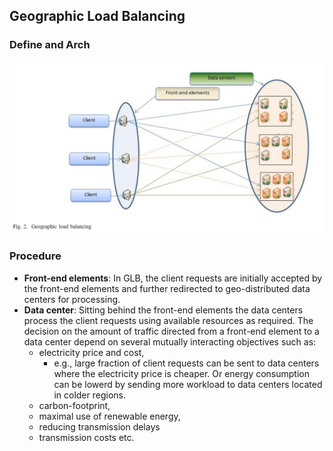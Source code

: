 ## Geographic Load Balancing

### Define and Arch
![](../figs/geo-glb.PNG)


### Procedure
- **Front-end elements**: In GLB, the client requests are initially accepted by the front-end elements and further redirected to geo-distributed data centers for processing.
- **Data center**: Sitting behind the front-end elements the data centers process the client requests using available resources as required. The decision on the amount of traffic directed from a front-end element to a data center depend on several mutually interacting objectives such as:
    - electricity price and cost, 
        - e.g., large fraction of client requests can be sent to data centers where the electricity price is cheaper. Or energy consumption can be lowerd by sending more workload to data centers located in colder regions. 
    - carbon-footprint, 
    - maximal use of renewable energy, 
    - reducing transmission delays 
    - transmission costs etc. 

